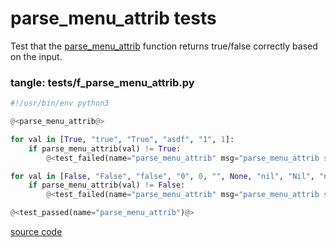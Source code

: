 # parse_menu_attrib tests

Test that the [parse_menu_attrib](f_parse_menu_attrib.o.md) function returns true/false correctly based on the input.

### tangle: tests/f_parse_menu_attrib.py

```python {tangle=tests/f_parse_menu_attrib.py}
#!/usr/bin/env python3

@<parse_menu_attrib@>

for val in [True, "true", "True", "asdf", "1", 1]:
    if parse_menu_attrib(val) != True:
        @<test_failed(name="parse_menu_attrib" msg="parse_menu_attrib should have returned True")@>

for val in [False, "False", "false", "0", 0, "", None, "nil", "Nil", "null", "Null", "None"]:
    if parse_menu_attrib(val) != False:
        @<test_failed(name="parse_menu_attrib" msg="parse_menu_attrib should have returned False")@>

@<test_passed(name="parse_menu_attrib")@>
```

[source code](f_parse_menu_attrib.o.md)
